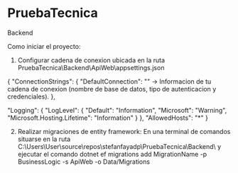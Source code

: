 # PruebaTecnica
Backend

Como iniciar el proyecto:
1. Configurar cadena de conexion ubicada en la ruta PruebaTecnica\Backend\ApiWeb\appsettings.json

{
  "ConnectionStrings": {
    "DefaultConnection": "" -> Informacion de tu cadena de conexion (nombre de base de datos, tipo de autenticacion y credenciales).
  },

  "Logging": {
    "LogLevel": {
      "Default": "Information",
      "Microsoft": "Warning",
      "Microsoft.Hosting.Lifetime": "Information"
    }
  },
  "AllowedHosts": "*"
}

2. Realizar migraciones de entity framework: En una terminal de comandos situarse en la ruta C:\Users\User\source\repos\stefanfayadp\PruebaTecnica\Backend\  y ejecutar el comando dotnet ef migrations add MigrationName -p BusinessLogic -s ApiWeb -o Data/Migrations

